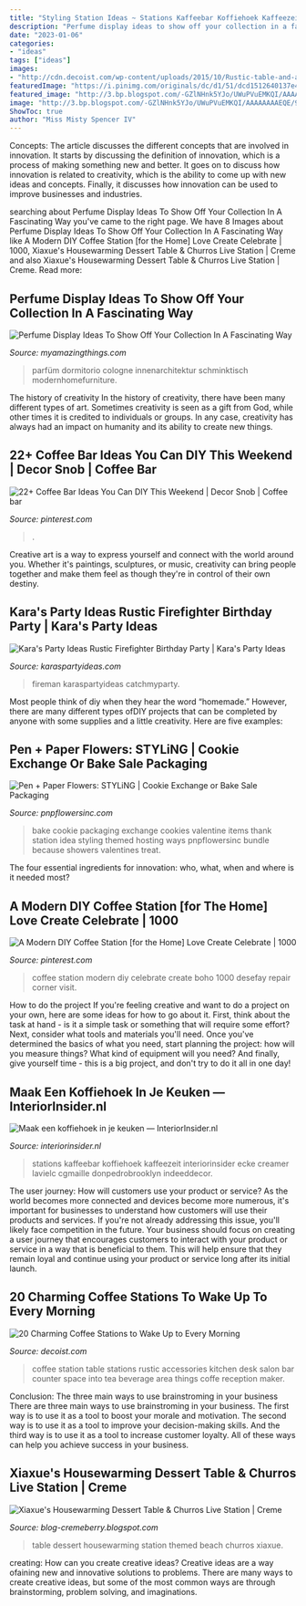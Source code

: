 ```yaml
---
title: "Styling Station Ideas ~ Stations Kaffeebar Koffiehoek Kaffeezeit Interiorinsider Ecke Creamer Lavielc Cgmaille Donpedrobrooklyn Indeeddecor"
description: "Perfume display ideas to show off your collection in a fascinating way"
date: "2023-01-06"
categories:
- "ideas"
tags: ["ideas"]
images:
- "http://cdn.decoist.com/wp-content/uploads/2015/10/Rustic-table-and-accessories-used-for-a-coffee-station.jpg"
featuredImage: "https://i.pinimg.com/originals/dc/d1/51/dcd1512640137e46cbf578a90f182df4.jpg"
featured_image: "http://3.bp.blogspot.com/-GZlNHnk5YJo/UWuPVuEMKQI/AAAAAAAAEQE/9MpMAgWwYgw/s1600/Dessert+Table+8.JPG"
image: "http://3.bp.blogspot.com/-GZlNHnk5YJo/UWuPVuEMKQI/AAAAAAAAEQE/9MpMAgWwYgw/s1600/Dessert+Table+8.JPG"
ShowToc: true
author: "Miss Misty Spencer IV"
---
```



Concepts:
The article discusses the different concepts that are involved in innovation. It starts by discussing the definition of innovation, which is a process of making something new and better. It goes on to discuss how innovation is related to creativity, which is the ability to come up with new ideas and concepts. Finally, it discusses how innovation can be used to improve businesses and industries.

	

		
searching about Perfume Display Ideas To Show Off Your Collection In A Fascinating Way you've came to the right page. We have 8 Images about Perfume Display Ideas To Show Off Your Collection In A Fascinating Way like A Modern DIY Coffee Station [for the Home] Love Create Celebrate | 1000, Xiaxue&#039;s Housewarming Dessert Table &amp; Churros Live Station | Creme and also Xiaxue&#039;s Housewarming Dessert Table &amp; Churros Live Station | Creme. Read more:
		
    
## Perfume Display Ideas To Show Off Your Collection In A Fascinating Way

<img loading=lazy src="https://myamazingthings.com/wp-content/uploads/2017/12/perfume-display-ideas-6.jpg" onerror="this.onerror=null;this.src='https://tse4.mm.bing.net/th?id=OIP.DPLQ708jbeN1_gxO0f0tuAHaHW&amp;pid=15.1';" alt="Perfume Display Ideas To Show Off Your Collection In A Fascinating Way">

_Source: myamazingthings.com_

>parfüm dormitorio cologne innenarchitektur schminktisch modernhomefurniture. 

	

The history of creativity
In the history of creativity, there have been many different types of art. Sometimes creativity is seen as a gift from God, while other times it is credited to individuals or groups. In any case, creativity has always had an impact on humanity and its ability to create new things.

    
## 22+ Coffee Bar Ideas You Can DIY This Weekend | Decor Snob | Coffee Bar

<img loading=lazy src="https://i.pinimg.com/736x/36/57/25/365725258ecc0000384cad58ce6477c7.jpg" onerror="this.onerror=null;this.src='https://tse3.mm.bing.net/th?id=OIP.4LV02BdWrBJLzpFjKKFAVQHaJ-&amp;pid=15.1';" alt="22+ Coffee Bar Ideas You Can DIY This Weekend | Decor Snob | Coffee bar">

_Source: pinterest.com_

>. 

	

Creative art is a way to express yourself and connect with the world around you. Whether it's paintings, sculptures, or music, creativity can bring people together and make them feel as though they're in control of their own destiny.

    
## Kara&#039;s Party Ideas Rustic Firefighter Birthday Party | Kara&#039;s Party Ideas

<img loading=lazy src="https://karaspartyideas.com/wp-content/uploads/2016/08/Rustic-Firefighter-Birthday-Party-via-Karas-Party-Ideas-KarasPartyIdeas.com25-682x1024.jpg" onerror="this.onerror=null;this.src='https://tse4.mm.bing.net/th?id=OIP.0Xyktr4yNbQ6ZYMB0X6y2AHaLH&amp;pid=15.1';" alt="Kara&#039;s Party Ideas Rustic Firefighter Birthday Party | Kara&#039;s Party Ideas">

_Source: karaspartyideas.com_

>fireman karaspartyideas catchmyparty. 

	

Most people think of diy when they hear the word “homemade.” However, there are many different types ofDIY projects that can be completed by anyone with some supplies and a little creativity. Here are five examples:

    
## Pen + Paper Flowers: STYLiNG | Cookie Exchange Or Bake Sale Packaging

<img loading=lazy src="http://4.bp.blogspot.com/-Djkh3zUVnFg/UKDe2pc3AsI/AAAAAAAAC_A/3ZmfMxTj_WQ/s1600/Cookie_Exchange_Cellophane_Packaging_9506wm.jpg" onerror="this.onerror=null;this.src='https://tse2.mm.bing.net/th?id=OIP.r1sAnHhheZZMPlGcdOGpGAHaLI&amp;pid=15.1';" alt="Pen + Paper Flowers: STYLiNG | Cookie Exchange or Bake Sale Packaging">

_Source: pnpflowersinc.com_

>bake cookie packaging exchange cookies valentine items thank station idea styling themed hosting ways pnpflowersinc bundle because showers valentines treat. 

	

The four essential ingredients for innovation: who, what, when and where is it needed most?
 

    
## A Modern DIY Coffee Station [for The Home] Love Create Celebrate | 1000

<img loading=lazy src="https://i.pinimg.com/originals/dc/d1/51/dcd1512640137e46cbf578a90f182df4.jpg" onerror="this.onerror=null;this.src='https://tse2.mm.bing.net/th?id=OIP.DPWACIhy6xksqlS_G20otQHaLH&amp;pid=15.1';" alt="A Modern DIY Coffee Station [for the Home] Love Create Celebrate | 1000">

_Source: pinterest.com_

>coffee station modern diy celebrate create boho 1000 desefay repair corner visit. 

	

How to do the project
If you're feeling creative and want to do a project on your own, here are some ideas for how to go about it. First, think about the task at hand - is it a simple task or something that will require some effort? Next, consider what tools and materials you'll need. Once you've determined the basics of what you need, start planning the project: how will you measure things? What kind of equipment will you need? And finally, give yourself time - this is a big project, and don't try to do it all in one day!

    
## Maak Een Koffiehoek In Je Keuken — InteriorInsider.nl

<img loading=lazy src="https://www.interiorinsider.nl/wp-content/uploads/2015/01/koffie5.jpg" onerror="this.onerror=null;this.src='https://tse3.mm.bing.net/th?id=OIP.lw4YVI_zGdABNGzUw2FWPgHaJ3&amp;pid=15.1';" alt="Maak een koffiehoek in je keuken — InteriorInsider.nl">

_Source: interiorinsider.nl_

>stations kaffeebar koffiehoek kaffeezeit interiorinsider ecke creamer lavielc cgmaille donpedrobrooklyn indeeddecor. 

	

The user journey: How will customers use your product or service?
As the world becomes more connected and devices become more numerous, it's important for businesses to understand how customers will use their products and services. If you're not already addressing this issue, you'll likely face competition in the future.
Your business should focus on creating a user journey that encourages customers to interact with your product or service in a way that is beneficial to them. This will help ensure that they remain loyal and continue using your product or service long after its initial launch.

    
## 20 Charming Coffee Stations To Wake Up To Every Morning

<img loading=lazy src="http://cdn.decoist.com/wp-content/uploads/2015/10/Rustic-table-and-accessories-used-for-a-coffee-station.jpg" onerror="this.onerror=null;this.src='https://tse1.mm.bing.net/th?id=OIP.wvxp-PcSKlaCjGmPCMCv_AHaJ3&amp;pid=15.1';" alt="20 Charming Coffee Stations to Wake Up to Every Morning">

_Source: decoist.com_

>coffee station table stations rustic accessories kitchen desk salon bar counter space into tea beverage area things coffe reception maker. 

	

Conclusion: The three main ways to use brainstroming in your business
There are three main ways to use brainstroming in your business. The first way is to use it as a tool to boost your morale and motivation. The second way is to use it as a tool to improve your decision-making skills. And the third way is to use it as a tool to increase customer loyalty. All of these ways can help you achieve success in your business.

    
## Xiaxue&#039;s Housewarming Dessert Table &amp; Churros Live Station | Creme

<img loading=lazy src="http://3.bp.blogspot.com/-GZlNHnk5YJo/UWuPVuEMKQI/AAAAAAAAEQE/9MpMAgWwYgw/s1600/Dessert+Table+8.JPG" onerror="this.onerror=null;this.src='https://tse2.mm.bing.net/th?id=OIP.scLtWeHCnSwuRVr0zK96LAHaE6&amp;pid=15.1';" alt="Xiaxue&#039;s Housewarming Dessert Table &amp; Churros Live Station | Creme">

_Source: blog-cremeberry.blogspot.com_

>table dessert housewarming station themed beach churros xiaxue. 

	

creating: How can you create creative ideas?
Creative ideas are a way ofaining new and innovative solutions to problems. There are many ways to create creative ideas, but some of the most common ways are through brainstorming, problem solving, and imaginations.

